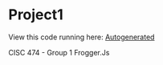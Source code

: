 # Project1

View this code running here: [Autogenerated](https://wcgunter.github.io/Frogger-JS/)

CISC 474 - Group 1
Frogger.Js
